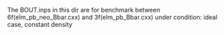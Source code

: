 The BOUT.inps in this dir are for benchmark between
6f(elm_pb_neo_Bbar.cxx) and 3f(elm_pb_Bbar.cxx)
under condition: ideal case, constant density
